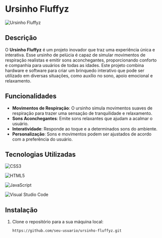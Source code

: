 # Ursinho Fluffyz

![Ursinho Fluffyz](https://img.shields.io/badge/Status-Em%20Desenvolvimento-yellow)

## Descrição

O **Ursinho Fluffyz** é um projeto inovador que traz uma experiência única e interativa. Esse ursinho de pelúcia é capaz de simular movimentos de respiração realistas e emitir sons aconchegantes, proporcionando conforto e companhia para usuários de todas as idades. Este projeto combina hardware e software para criar um brinquedo interativo que pode ser utilizado em diversas situações, como auxílio no sono, apoio emocional e relaxamento.

## Funcionalidades

- **Movimentos de Respiração**: O ursinho simula movimentos suaves de respiração para trazer uma sensação de tranquilidade e relaxamento.
- **Sons Aconchegantes**: Emite sons relaxantes que ajudam a acalmar o usuário.
- **Interatividade**: Responde ao toque e a determinados sons do ambiente.
- **Personalização**: Sons e movimentos podem ser ajustados de acordo com a preferência do usuário.
  
## Tecnologias Utilizadas

![CSS3](https://img.shields.io/badge/css3-%231572B6.svg?style=for-the-badge&logo=css3&logoColor=white)

![HTML5](https://img.shields.io/badge/html5-%23E34F26.svg?style=for-the-badge&logo=html5&logoColor=white)

![JavaScript](https://img.shields.io/badge/javascript-%23323330.svg?style=for-the-badge&logo=javascript&logoColor=%23F7DF1E)

![Visual Studio Code](https://img.shields.io/badge/Visual%20Studio%20Code-0078d7.svg?style=for-the-badge&logo=visual-studio-code&logoColor=white)
  
## Instalação

1. Clone o repositório para a sua máquina local:
   ```bash
   https://github.com/seu-usuario/ursinho-fluffyz.git
   
